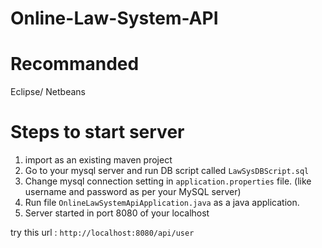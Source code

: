 # Online-Law-System-API

# Recommanded
Eclipse/ Netbeans

# Steps to start server
1) import as an existing maven project
2) Go to your mysql server and run DB script called `LawSysDBScript.sql`
3) Change mysql connection setting in `application.properties` file. (like username and password as per your MySQL server)
4) Run file `OnlineLawSystemApiApplication.java` as a java application.
5) Server started in port 8080 of your localhost

try this url : `http://localhost:8080/api/user`
